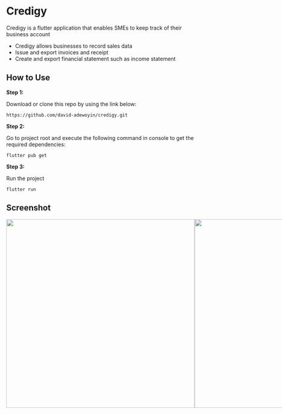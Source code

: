 # Credigy

Credigy is a flutter application that enables SMEs to keep track of their business account
- Credigy allows businesses to record sales data
- Issue and export invoices and receipt
- Create and export financial statement  such as income statement

## How to Use 

**Step 1:**

Download or clone this repo by using the link below:

```
https://github.com/david-adewoyin/credigy.git
```
**Step 2:**

Go to project root and execute the following command in console to get the required dependencies: 

```
flutter pub get 
```

**Step 3:**

Run the project

```
flutter run
```
## Screenshot


<div style='display:flex;flex-direction:row'>
<img src="https://user-images.githubusercontent.com/57121852/208243842-369aefa7-5935-49ab-a9a9-32a6abf1806f.jpg"height='500px'>

<img src="https://user-images.githubusercontent.com/57121852/208244088-3b0770f3-8066-463a-9ee1-53f0065aa605.jpg" height='500px'>

<img src="https://user-images.githubusercontent.com/57121852/208243847-f9f5984d-3807-41c3-a73e-41e8842e16b8.jpg" height='500px'>
<img src ="https://user-images.githubusercontent.com/57121852/208243857-4c813642-9e66-46ad-a4ae-481123b3556c.jpg" max-height='500px'>


</div>
